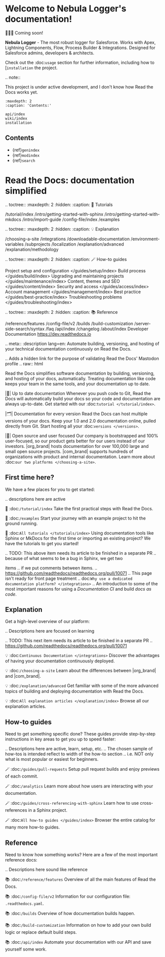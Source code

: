 # Welcome to Nebula Logger's documentation!

🚧👷‍♀️ Coming soon!

**Nebula Logger** - The most robust logger for Salesforce. Works with Apex, Lightning Components, Flow, Process Builder & Integrations. Designed for Salesforce admins, developers & architects.

Check out the :doc:`usage` section for further information, including
how to [`installation` the project.

.. note::

This project is under active development, and I don't know how Read the Docs works yet.

```{toctree}
:maxdepth: 2
:caption: 'Contents:'

api/index
wiki/index
installation
```

## Contents

-   {ref}`genindex`
-   {ref}`modindex`
-   {ref}`search`

Read the Docs: documentation simplified
=======================================

.. toctree::
   :maxdepth: 2
   :hidden:
   :caption: 🚀 Tutorials

   /tutorial/index
   /intro/getting-started-with-sphinx
   /intro/getting-started-with-mkdocs
   /intro/import-guide
   /config-file/index
   /examples

.. toctree::
   :maxdepth: 2
   :hidden:
   :caption: 💡 Explanation

   /choosing-a-site
   /integrations
   /downloadable-documentation
   /environment-variables
   /subprojects
   /localization
   /explanation/advanced
   /explanation/methodology

.. toctree::
   :maxdepth: 2
   :hidden:
   :caption: 🪄 How-to guides

   Project setup and configuration </guides/setup/index>
   Build process </guides/build/index>
   Upgrading and maintaining projects </guides/maintenance/index>
   Content, themes and SEO </guides/content/index>
   Security and access </guides/access/index>
   Account management </guides/management/index>
   Best practice </guides/best-practice/index>
   Troubleshooting problems </guides/troubleshooting/index>

.. toctree::
   :maxdepth: 2
   :hidden:
   :caption: 📚 Reference

   /reference/features
   /config-file/v2
   /builds
   /build-customization
   /server-side-search/syntax
   /faq
   /api/index
   /changelog
   /about/index
   Developer Documentation <https://dev.readthedocs.io>

.. meta::
   :description lang=en: Automate building, versioning, and hosting of your technical documentation continuously on Read the Docs.

.. Adds a hidden link for the purpose of validating Read the Docs' Mastodon profile
.. raw:: html

   <a style="display: none;" rel="me" href="https://fosstodon.org/@readthedocs">Mastodon</a>

Read the Docs simplifies software documentation
by building, versioning, and hosting of your docs, automatically.
Treating documentation like code keeps your team in the same tools,
and your documentation up to date.

|:arrows_counterclockwise:| Up to date documentation
    Whenever you push code to Git,
    Read the Docs will automatically build your docs
    so your code and documentation are always up-to-date.
    Get started with our :doc:`tutorial </tutorial/index>`.

|:card_index_dividers:| Documentation for every version
    Read the Docs can host multiple versions of your docs.
    Keep your 1.0 and 2.0 documentation online,
    pulled directly from Git.
    Start hosting all your :doc:`versions </versions>`.

|:heartbeat:| Open source and user focused
    Our company is bootstrapped and 100% user-focused,
    so our product gets better for our users instead of our investors.
    |org_brand| hosts documentation for over 100,000 large
    and small open source projects.
    |com_brand| supports hundreds of organizations with product and internal documentation.
    Learn more about :doc:`our two platforms </choosing-a-site>`.

First time here?
----------------

We have a few places for you to get started:

.. descriptions here are active

🚀 :doc:`/tutorial/index`
  Take the first practical steps with Read the Docs.

🚀 :doc:`/examples`
  Start your journey with an example project to hit the ground running.

🚀 :doc:`All tutorials </tutorials/index>`
  Using documentation tools like Sphinx or MkDocs for the first time or importing an existing project?
  We have the tutorials to get you started!

.. TODO: This above item needs its article to be finished in a separate PR
.. because of what seems to be a bug in Sphinx, we get two <dl> items
.. if we put comments between items.
.. https://github.com/readthedocs/readthedocs.org/pull/10071
.. This page isn't ready for front page treatment
.. doc:`Why use a dedicated documentation platform? </integrations>`
.. An introduction to some of the most important reasons for using a *Documentation CI* and build *docs as code*.


Explanation
-----------

Get a high-level overview of our platform:

.. Descriptions here are focused on learning

.. TODO: This next item needs its article to be finished in a separate PR
.. https://github.com/readthedocs/readthedocs.org/pull/10071

💡 :doc:`Continuous Documentation </integrations>`
  Discover the advantages of having your documentation continuously deployed.

💡 :doc:`/choosing-a-site`
  Learn about the differences between |org_brand| and |com_brand|.

💡 :doc:`/explanation/advanced`
  Get familiar with some of the more advanced topics of building and deploying documentation with Read the Docs.

💡 :doc:`All explanation articles </explanation/index>`
  Browse all our explanation articles.


How-to guides
-------------

Need to get something specific done?
These guides provide step-by-step instructions in key areas to get you up to speed faster:

.. Descriptions here are active, learn, setup, etc.
.. The chosen sample of how-tos is intended reflect to width of the how-to section
.. i.e. NOT only what is most popular or easiest for beginners.

🪄 :doc:`/guides/pull-requests`
  Setup pull request builds and enjoy previews of each commit.

🪄 :doc:`/analytics`
  Learn more about how users are interacting with your documentation.

🪄 :doc:`/guides/cross-referencing-with-sphinx`
  Learn how to use cross-references in a Sphinx project.

🪄 :doc:`All how-to guides </guides/index>`
  Browser the entire catalog for many more how-to guides.

Reference
---------

Need to know how something works?
Here are a few of the most important reference docs:

.. Descriptions here sound like reference

📚 :doc:`/reference/features`
  Overview of all the main features of Read the Docs.

📚 :doc:`/config-file/v2`
  Information for our configuration file: ``.readthedocs.yaml``.

📚 :doc:`/builds`
  Overview of how documentation builds happen.

📚 :doc:`/build-customization`
  Information on how to add your own build logic or replace default build steps.

📚 :doc:`/api/index`
  Automate your documentation with our API and save yourself some work.

